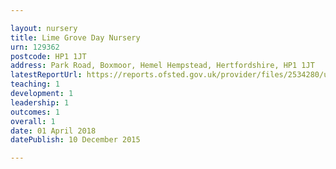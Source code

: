 ```yaml
---

layout: nursery
title: Lime Grove Day Nursery
urn: 129362
postcode: HP1 1JT
address: Park Road, Boxmoor, Hemel Hempstead, Hertfordshire, HP1 1JT
latestReportUrl: https://reports.ofsted.gov.uk/provider/files/2534280/urn/129362.pdf
teaching: 1
development: 1
leadership: 1
outcomes: 1
overall: 1
date: 01 April 2018 
datePublish: 10 December 2015

---
```

